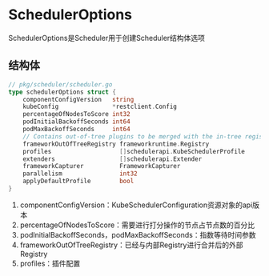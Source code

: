 # SchedulerOptions
SchedulerOptions是Scheduler用于创建Scheduler结构体选项

## 结构体
```go
// pkg/scheduler/scheduler.go
type schedulerOptions struct {
	componentConfigVersion   string
	kubeConfig               *restclient.Config
	percentageOfNodesToScore int32
	podInitialBackoffSeconds int64
	podMaxBackoffSeconds     int64
	// Contains out-of-tree plugins to be merged with the in-tree registry.
	frameworkOutOfTreeRegistry frameworkruntime.Registry
	profiles                   []schedulerapi.KubeSchedulerProfile
	extenders                  []schedulerapi.Extender
	frameworkCapturer          FrameworkCapturer
	parallelism                int32
	applyDefaultProfile        bool
}
```
1. componentConfigVersion：KubeSchedulerConfiguration资源对象的api版本
2. percentageOfNodesToScore：需要进行打分操作的节点占节点数的百分比
3. podInitialBackoffSeconds，podMaxBackoffSeconds：指数等待时间参数
4. frameworkOutOfTreeRegistry：已经与内部Registry进行合并后的外部Registry
5. profiles：插件配置